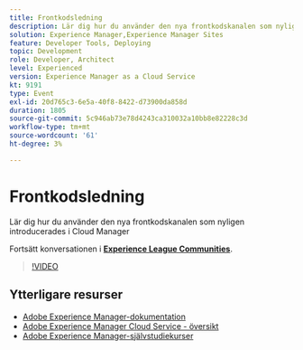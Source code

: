 ```yaml
---
title: Frontkodsledning
description: Lär dig hur du använder den nya frontkodskanalen som nyligen introducerades i Cloud Manager
solution: Experience Manager,Experience Manager Sites
feature: Developer Tools, Deploying
topic: Development
role: Developer, Architect
level: Experienced
version: Experience Manager as a Cloud Service
kt: 9191
type: Event
exl-id: 20d765c3-6e5a-40f8-8422-d73900da858d
duration: 1805
source-git-commit: 5c946ab73e78d4243ca310032a10bb8e82228c3d
workflow-type: tm+mt
source-wordcount: '61'
ht-degree: 3%

---
```


# Frontkodsledning

Lär dig hur du använder den nya frontkodskanalen som nyligen introducerades i Cloud Manager

Fortsätt konversationen i **[Experience League Communities](https://adobe.ly/2XVcBg8)**.

>[!VIDEO](https://video.tv.adobe.com/v/337886/?quality=12&learn=on&hidetitle=true)

## Ytterligare resurser

- [Adobe Experience Manager-dokumentation](https://experienceleague.adobe.com/docs/experience-manager-cloud-service.html?lang=sv-SE)
- [Adobe Experience Manager Cloud Service - översikt](https://experienceleague.adobe.com/docs/experience-manager-cloud-service/overview/home.html?lang=sv-SE)
- [Adobe Experience Manager-självstudiekurser](https://experienceleague.adobe.com/docs/experience-manager-tutorials.html?lang=sv-SE)
